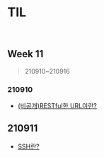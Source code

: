 # TIL

<br>

## Week 11

> 210910~210916



### 210910

* [(비공개)RESTful한 URL이란?](https://pythontoomuchinformation.tistory.com/479)



## 210911

* [SSH란?](https://pythontoomuchinformation.tistory.com/482)
